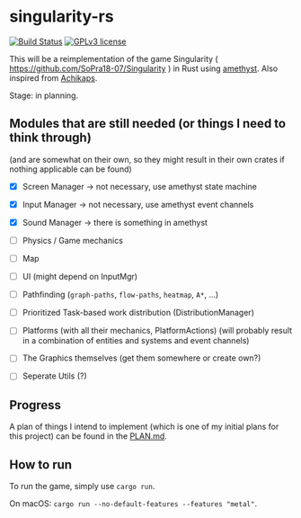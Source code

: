 # singularity-rs
[![Build Status](https://travis-ci.com/singularity-rs/singularity-rs.svg?branch=master)](https://travis-ci.com/singularity-rs/singularity-rs)
[![GPLv3 license](https://img.shields.io/badge/License-GPLv3-blue.svg)](http://perso.crans.org/besson/LICENSE.html)

This will be a reimplementation of the game Singularity ( https://github.com/SoPra18-07/Singularity ) in Rust using [amethyst](https://amethyst.rs/). Also inspired from [Achikaps](https://play.google.com/store/apps/details?id=yio.tro.achikaps).

Stage: in planning.


## Modules that are still needed (or things I need to think through)
(and are somewhat on their own, so they might result in their own crates if nothing applicable can be found)

<!-- - [ ] Units/Sprites (including health-system, spawn till death) -->
- [x] Screen Manager -> not necessary, use amethyst state machine
- [x] Input Manager -> not necessary, use amethyst event channels
- [x] Sound Manager -> there is something in amethyst
- [ ] Physics / Game mechanics
- [ ] Map
- [ ] UI (might depend on InputMgr)
- [ ] Pathfinding (`graph-paths`, `flow-paths`, `heatmap`, `A*`, ...)
- [ ] Prioritized Task-based work distribution (DistributionManager)
- [ ] Platforms (with all their mechanics, PlatformActions) (will probably result in a combination of entities and systems and event channels)
- [ ] The Graphics themselves (get them somewhere or create own?)
- [ ] Seperate Utils (?)



## Progress

A plan of things I intend to implement (which is one of my initial plans for this project) can be found in the [PLAN.md](PLAN.md).



## How to run

To run the game, simply use `cargo run`.


On macOS: `cargo run --no-default-features --features "metal"`.

